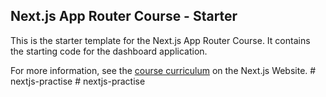 ## Next.js App Router Course - Starter

This is the starter template for the Next.js App Router Course. It contains the starting code for the dashboard application.

For more information, see the [course curriculum](https://nextjs.org/learn) on the Next.js Website.
#   n e x t j s - p r a c t i s e  
 #   n e x t j s - p r a c t i s e  
 